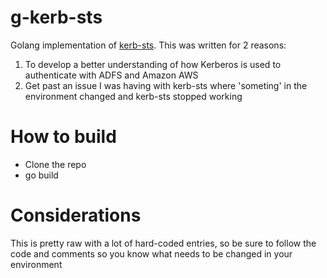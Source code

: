 # g-kerb-sts
Golang implementation of [kerb-sts](https://github.com/commercehub-oss/kerb-sts). This was written for 2 reasons:

1. To develop a better understanding of how Kerberos is used to authenticate with ADFS and Amazon AWS
2. Get past an issue I was having with kerb-sts where 'someting' in the environment changed and kerb-sts stopped working

# How to build
* Clone the repo
* go build

# Considerations
This is pretty raw with a lot of hard-coded entries, so be sure to follow the code and comments so you know what needs to be changed in your environment
